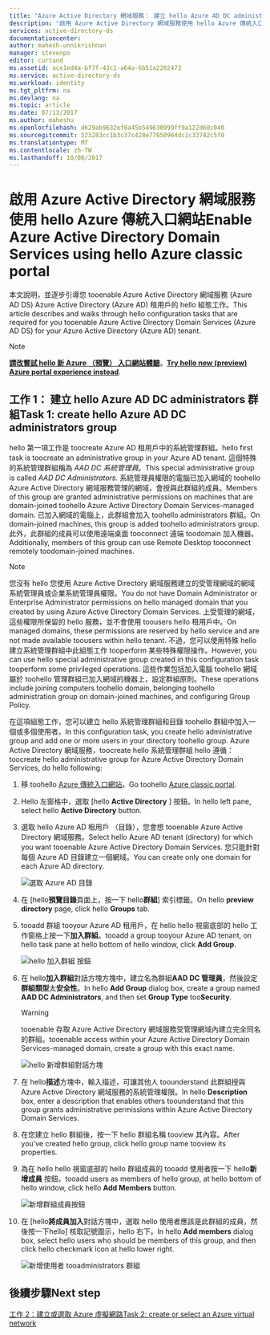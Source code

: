 ```yaml
---
title: "Azure Active Directory 網域服務： 建立 hello Azure AD DC administrators 群組 |Microsoft 文件"
description: "啟用 Azure Active Directory 網域服務使用 hello Azure 傳統入口網站"
services: active-directory-ds
documentationcenter: 
author: mahesh-unnikrishnan
manager: stevenpo
editor: curtand
ms.assetid: ace1ed4a-bf7f-43c1-a64a-6b51a2202473
ms.service: active-directory-ds
ms.workload: identity
ms.tgt_pltfrm: na
ms.devlang: na
ms.topic: article
ms.date: 07/13/2017
ms.author: maheshu
ms.openlocfilehash: d629ab9632ef6a45b549630999ff9a122d60c040
ms.sourcegitcommit: 523283cc1b3c37c428e77850964dc1c33742c5f0
ms.translationtype: MT
ms.contentlocale: zh-TW
ms.lasthandoff: 10/06/2017
---
```

# <a name="enable-azure-active-directory-domain-services-using-hello-azure-classic-portal"></a><span data-ttu-id="0a750-103">啟用 Azure Active Directory 網域服務使用 hello Azure 傳統入口網站</span><span class="sxs-lookup"><span data-stu-id="0a750-103">Enable Azure Active Directory Domain Services using hello Azure classic portal</span></span>
<span data-ttu-id="0a750-104">本文說明，並逐步引導您 tooenable Azure Active Directory 網域服務 (Azure AD DS) Azure Active Directory (Azure AD) 租用戶的 hello 組態工作。</span><span class="sxs-lookup"><span data-stu-id="0a750-104">This article describes and walks through hello configuration tasks that are required for you tooenable Azure Active Directory Domain Services (Azure AD DS) for your Azure Active Directory (Azure AD) tenant.</span></span>

> [!NOTE]
> <span data-ttu-id="0a750-105">[**請改嘗試 hello 新 Azure （預覽） 入口網站體驗**](active-directory-ds-getting-started.md)。</span><span class="sxs-lookup"><span data-stu-id="0a750-105">[**Try hello new (preview) Azure portal experience instead**](active-directory-ds-getting-started.md).</span></span> 
>

## <a name="task-1-create-hello-azure-ad-dc-administrators-group"></a><span data-ttu-id="0a750-106">工作 1： 建立 hello Azure AD DC administrators 群組</span><span class="sxs-lookup"><span data-stu-id="0a750-106">Task 1: create hello Azure AD DC administrators group</span></span>
<span data-ttu-id="0a750-107">hello 第一項工作是 toocreate Azure AD 租用戶中的系統管理群組。</span><span class="sxs-lookup"><span data-stu-id="0a750-107">hello first task is toocreate an administrative group in your Azure AD tenant.</span></span> <span data-ttu-id="0a750-108">這個特殊的系統管理群組稱為 *AAD DC 系統管理員*。</span><span class="sxs-lookup"><span data-stu-id="0a750-108">This special administrative group is called *AAD DC Administrators*.</span></span> <span data-ttu-id="0a750-109">系統管理員權限的電腦已加入網域的 toohello Azure Active Directory 網域服務管理的網域，會授與此群組的成員。</span><span class="sxs-lookup"><span data-stu-id="0a750-109">Members of this group are granted administrative permissions on machines that are domain-joined toohello Azure Active Directory Domain Services-managed domain.</span></span> <span data-ttu-id="0a750-110">已加入網域的電腦上，此群組會加入 toohello administrators 群組。</span><span class="sxs-lookup"><span data-stu-id="0a750-110">On domain-joined machines, this group is added toohello administrators group.</span></span> <span data-ttu-id="0a750-111">此外，此群組的成員可以使用遠端桌面 tooconnect 遠端 toodomain 加入機器。</span><span class="sxs-lookup"><span data-stu-id="0a750-111">Additionally, members of this group can use Remote Desktop tooconnect remotely toodomain-joined machines.</span></span>  

> [!NOTE]
> <span data-ttu-id="0a750-112">您沒有 hello 您使用 Azure Active Directory 網域服務建立的受管理網域的網域系統管理員或企業系統管理員權限。</span><span class="sxs-lookup"><span data-stu-id="0a750-112">You do not have Domain Administrator or Enterprise Administrator permissions on hello managed domain that you created by using Azure Active Directory Domain Services.</span></span> <span data-ttu-id="0a750-113">上受管理的網域，這些權限所保留的 hello 服務，並不會使用 toousers hello 租用戶中。</span><span class="sxs-lookup"><span data-stu-id="0a750-113">On managed domains, these permissions are reserved by hello service and are not made available toousers within hello tenant.</span></span> <span data-ttu-id="0a750-114">不過，您可以使用特殊 hello 建立系統管理群組中此組態工作 tooperform 某些特殊權限操作。</span><span class="sxs-lookup"><span data-stu-id="0a750-114">However, you can use hello special administrative group created in this configuration task tooperform some privileged operations.</span></span> <span data-ttu-id="0a750-115">這些作業包括加入電腦 toohello 網域屬於 toohello 管理群組已加入網域的機器上，設定群組原則。</span><span class="sxs-lookup"><span data-stu-id="0a750-115">These operations include joining computers toohello domain, belonging toohello administration group on domain-joined machines, and configuring Group Policy.</span></span>
>

<span data-ttu-id="0a750-116">在這項組態工作，您可以建立 hello 系統管理群組和目錄 toohello 群組中加入一個或多個使用者。</span><span class="sxs-lookup"><span data-stu-id="0a750-116">In this configuration task, you create hello administrative group and add one or more users in your directory toohello group.</span></span> <span data-ttu-id="0a750-117">Azure Active Directory 網域服務，toocreate hello 系統管理群組 hello 遵循：</span><span class="sxs-lookup"><span data-stu-id="0a750-117">toocreate hello administrative group for Azure Active Directory Domain Services, do hello following:</span></span>

1. <span data-ttu-id="0a750-118">移 toohello [Azure 傳統入口網站](https://manage.windowsazure.com)。</span><span class="sxs-lookup"><span data-stu-id="0a750-118">Go toohello [Azure classic portal](https://manage.windowsazure.com).</span></span>
2. <span data-ttu-id="0a750-119">Hello 左窗格中，選取 [hello **Active Directory** ] 按鈕。</span><span class="sxs-lookup"><span data-stu-id="0a750-119">In hello left pane, select hello **Active Directory** button.</span></span>
3. <span data-ttu-id="0a750-120">選取 hello Azure AD 租用戶 （目錄），您會想 tooenable Azure Active Directory 網域服務。</span><span class="sxs-lookup"><span data-stu-id="0a750-120">Select hello Azure AD tenant (directory) for which you want tooenable Azure Active Directory Domain Services.</span></span> <span data-ttu-id="0a750-121">您只能針對每個 Azure AD 目錄建立一個網域。</span><span class="sxs-lookup"><span data-stu-id="0a750-121">You can create only one domain for each Azure AD directory.</span></span>

    ![選取 Azure AD 目錄](./media/active-directory-domain-services-getting-started/select-aad-directory.png)
4. <span data-ttu-id="0a750-123">在 [hello**預覽目錄**頁面上，按一下 hello**群組**] 索引標籤。</span><span class="sxs-lookup"><span data-stu-id="0a750-123">On hello **preview directory** page, click hello **Groups** tab.</span></span>
5. <span data-ttu-id="0a750-124">tooadd 群組 tooyour Azure AD 租用戶，在 hello hello 視窗底部的 hello 工作窗格上按一下**加入群組**。</span><span class="sxs-lookup"><span data-stu-id="0a750-124">tooadd a group tooyour Azure AD tenant, on hello task pane at hello bottom of hello window, click **Add Group**.</span></span>

    ![hello 加入群組 按鈕](./media/active-directory-domain-services-getting-started/add-group-button.png)
6. <span data-ttu-id="0a750-126">在 hello**加入群組**對話方塊方塊中，建立名為群組**AAD DC 管理員**，然後設定**群組類型**太**安全性**。</span><span class="sxs-lookup"><span data-stu-id="0a750-126">In hello **Add Group** dialog box, create a group named **AAD DC Administrators**, and then set **Group Type** too**Security**.</span></span>

   > [!WARNING]
   > <span data-ttu-id="0a750-127">tooenable 存取 Azure Active Directory 網域服務受管理網域內建立完全同名的群組。</span><span class="sxs-lookup"><span data-stu-id="0a750-127">tooenable access within your Azure Active Directory Domain Services-managed domain, create a group with this exact name.</span></span>
   >
   >

    ![hello 新增群組對話方塊](./media/active-directory-domain-services-getting-started/create-admin-group.png)
7. <span data-ttu-id="0a750-129">在 hello**描述**方塊中，輸入描述，可讓其他人 toounderstand 此群組授與 Azure Active Directory 網域服務的系統管理權限。</span><span class="sxs-lookup"><span data-stu-id="0a750-129">In hello **Description** box, enter a description that enables others toounderstand that this group grants administrative permissions within Azure Active Directory Domain Services.</span></span>
8. <span data-ttu-id="0a750-130">在您建立 hello 群組後，按一下 hello 群組名稱 tooview 其內容。</span><span class="sxs-lookup"><span data-stu-id="0a750-130">After you've created hello group, click hello group name tooview its properties.</span></span>
9. <span data-ttu-id="0a750-131">為在 hello hello 視窗底部的 hello 群組成員的 tooadd 使用者按一下 hello**新增成員** 按鈕。</span><span class="sxs-lookup"><span data-stu-id="0a750-131">tooadd users as members of hello group, at hello bottom of hello window, click hello **Add Members** button.</span></span>

    ![新增群組成員按鈕](./media/active-directory-domain-services-getting-started/add-group-members-button.png)
10. <span data-ttu-id="0a750-133">在 [hello**將成員加入**對話方塊中，選取 hello 使用者應該是此群組的成員，然後按一下hello] 核取記號圖示，hello 右下。</span><span class="sxs-lookup"><span data-stu-id="0a750-133">In hello **Add members** dialog box, select hello users who should be members of this group, and then click hello checkmark icon at hello lower right.</span></span>

    ![新增使用者 tooadministrators 群組](./media/active-directory-domain-services-getting-started/add-group-members.png)


## <a name="next-step"></a><span data-ttu-id="0a750-135">後續步驟</span><span class="sxs-lookup"><span data-stu-id="0a750-135">Next step</span></span>
[<span data-ttu-id="0a750-136">工作 2：建立或選取 Azure 虛擬網路</span><span class="sxs-lookup"><span data-stu-id="0a750-136">Task 2: create or select an Azure virtual network</span></span>](active-directory-ds-getting-started-vnet.md)
